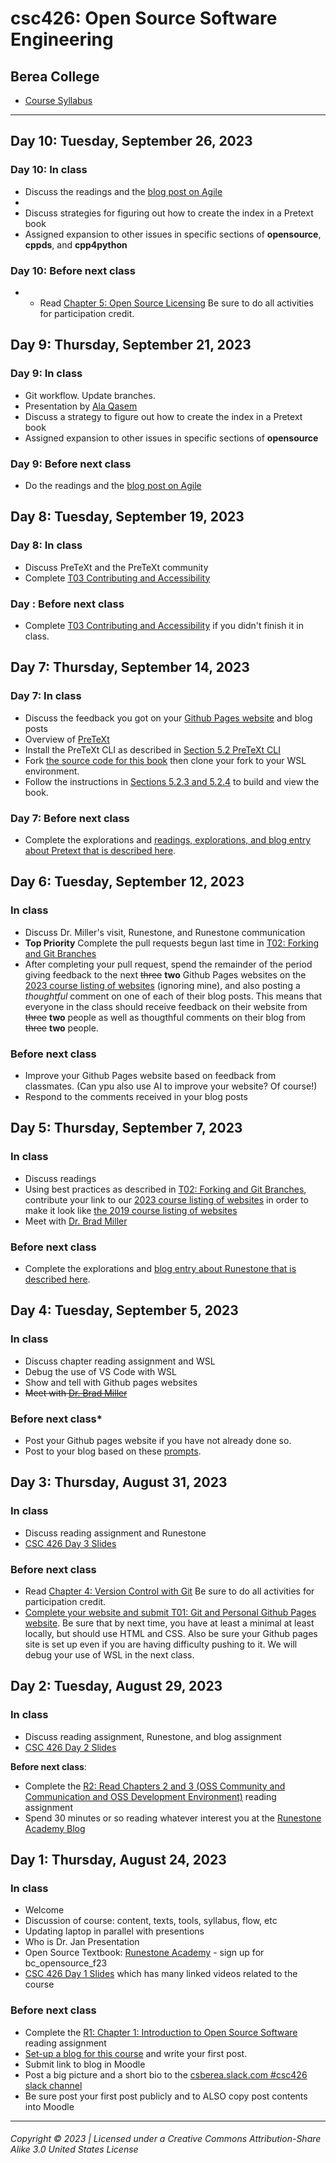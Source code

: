 # csc426: Open Source Software Engineering

## Berea College

- [Course Syllabus](https://docs.google.com/document/d/11O1P6yeYuWTDdGJzrgjw6xYm6N8mM_fhHf780vJtlqI/edit?usp=sharing)

---

## Day 10: Tuesday, September 26, 2023

### Day 10: In class

- Discuss the readings and the [blog post on Agile](b4-blog-agile.md)
- 
- Discuss strategies for figuring out how to create the index in a Pretext book
- Assigned expansion to other issues in specific sections of **opensource**, **cppds**, and **cpp4python**

### Day 10: Before next class

- - Read [Chapter 5: Open Source Licensing](https://moodle.berea.edu/mod/lti/view.php?id=641368) Be sure to do all activities for participation credit.

## Day 9: Thursday, September 21, 2023

### Day 9: In class

- Git workflow. Update branches.
- Presentation by [Ala Qasem](https://www.linkedin.com/in/ala-qasem/)
- Discuss a strategy to figure out how to create the index in a Pretext book
- Assigned expansion to other issues in specific sections of **opensource**

### Day 9: Before next class

- Do the readings and the [blog post on Agile](b4-blog-agile.md)

## Day 8: Tuesday, September 19, 2023

### Day 8: In class

- Discuss PreTeXt and the PreTeXt community
- Complete [T03 Contributing and Accessibility](https://docs.google.com/document/d/1QsmaISKkOPAYRqZz7uCL04zNHpGK6UYppYzOcZr32bQ/edit?usp=sharing)

### Day : Before next class

- Complete [T03 Contributing and Accessibility](https://docs.google.com/document/d/1QsmaISKkOPAYRqZz7uCL04zNHpGK6UYppYzOcZr32bQ/edit?usp=sharing) if you didn't finish it in class.

## Day 7: Thursday, September 14, 2023

### Day 7: In class

- Discuss the feedback you got on your [Github Pages website](https://pearcej.github.io/csc426/websites-f23.html) and blog posts
- Overview of [PreTeXt](https://pretextbook.org/)
- Install the PreTeXt CLI as described in [Section 5.2 PreTeXt CLI](https://pretextbook.org/doc/guide/html/processing-CLI.html)
- Fork [the source code for this book](https://github.com/pearcej/opensource) then clone your fork to your WSL environment.
- Follow the instructions in [Sections 5.2.3 and 5.2.4](https://pretextbook.org/doc/guide/html/processing-CLI.html) to build and view the book.

### Day 7: Before next class

- Complete the explorations and [readings, explorations, and blog entry about Pretext that is described here](b3-blog-runestone-pretext.md).

## Day 6: Tuesday, September 12, 2023

### In class

- Discuss Dr. Miller's visit, Runestone, and Runestone communication
- **Top Priority** Complete the pull requests begun last time in [T02: Forking and Git Branches](https://docs.google.com/document/d/1H0hvucJYxOafntCageQ8V5SI2O--GcANHD9TEtSZyPw/edit?usp=sharing)
- After completing your pull request, spend the remainder of the period giving feedback to the next  ~~three~~ **two** Github Pages websites on the [2023 course listing of websites](https://pearcej.github.io/csc426/websites-f23.html) (ignoring mine), and also posting a *thoughtful* comment on one of each of their blog posts. This means that everyone in the class should receive feedback on their website from ~~three~~ **two** people as well as thougthful comments on their blog from ~~three~~ **two** people.

### Before next class

- Improve your Github Pages website based on feedback from classmates. (Can ypu also use AI to improve your website? Of course!)
- Respond to the comments received in your blog posts

## Day 5: Thursday, September 7, 2023

### In class

- Discuss readings
- Using best practices as described in [T02: Forking and Git Branches](https://docs.google.com/document/d/1H0hvucJYxOafntCageQ8V5SI2O--GcANHD9TEtSZyPw/edit?usp=sharing), contribute your link to our [2023 course listing of websites](https://pearcej.github.io/csc426/websites-f23.html) in order to make it look like [the 2019 course listing of websites](https://pearcej.github.io/csc426/websites-f19.html)
- Meet with [Dr. Brad Miller](https://www.linkedin.com/in/bnmnetp/)

### Before next class

- Complete the explorations and [blog entry about Runestone that is described here](b2-blog-runestone-communication.md).

## Day 4: Tuesday, September 5, 2023

### In class

- Discuss chapter reading assignment and WSL
- Debug the use of VS Code with WSL
- Show and tell with Github pages websites
- ~~Meet with [Dr. Brad Miller](https://www.linkedin.com/in/bnmnetp/)~~

### Before next class*

- Post your Github pages website if you have not already done so.
- Post to your blog based on these [prompts](b1-blog-runestone.md).

## Day 3: Thursday, August 31, 2023

### In class

- Discuss reading assignment and Runestone
- [CSC 426 Day 3 Slides](https://docs.google.com/presentation/d/1Afuvlnw3Sqcs2OBxNYcd6nWouGoA2XZMeHyqSOd_AAs/edit?usp=sharing)

### Before next class

- Read [Chapter 4: Version Control with Git](https://moodle.berea.edu/mod/lti/view.php?id=638827) Be sure to do all activities for participation credit.
- [Complete your website and submit T01: Git and Personal Github Pages website](https://docs.google.com/document/d/1hzN3_0RmjV4azRVsLsWE1PGlZwGBfnPUuquXlMVmP3g/edit?usp=sharing). Be sure that by next time, you have at least a minimal at least locally, but should use HTML and CSS. Also be sure your Github pages site is set up even if you are having difficulty pushing to it. We will debug your use of WSL in the next class.

## Day 2: Tuesday, August 29, 2023

### In class

- Discuss reading assignment, Runestone, and blog assignment
- [CSC 426 Day 2 Slides](https://docs.google.com/presentation/d/1bBqUgl_FXJB71cf9esMlIUv3mdgR1O4_1jXWpbetj5k/edit?usp=sharing)

**Before next class**:

- Complete the [R2: Read Chapters 2 and 3 (OSS Community and Communication and OSS Development Environment)](https://runestone.academy/assignment/student/doAssignment?assignment_id=150302) reading assignment
- Spend 30 minutes or so reading whatever interest you at the [Runestone Academy Blog](https://blog.runestone.academy/)

## Day 1: Thursday, August 24, 2023

### In class

- Welcome
- Discussion of course: content, texts, tools, syllabus, flow, etc
- Updating laptop in parallel with presentions
- Who is Dr. Jan Presentation
- Open Source Textbook: [Runestone Academy](http://runestone.academy) - sign up for bc_opensource_f23
- [CSC 426 Day 1 Slides](https://docs.google.com/presentation/d/1bBqUgl_FXJB71cf9esMlIUv3mdgR1O4_1jXWpbetj5k/edit?usp=sharing) which has many linked videos related to the course

### Before next class

- Complete the [R1: Chapter 1: Introduction to Open Source Software](https://runestone.academy/assignment/student/doAssignment?assignment_id=143046) reading assignment
- [Set-up a blog for this course](b0-blog-runestone.md) and write your first post.
- Submit link to blog in Moodle
- Post a big picture and a short bio to the [csberea.slack.com #csc426 slack channel](https://app.slack.com/client/T3RM3MK1D/C02AQ1WMM53)
- Be sure post your first post publicly and to ALSO copy post contents into Moodle

---

###### Copyright © 2023 | Licensed under a Creative Commons Attribution-Share Alike 3.0 United States License
